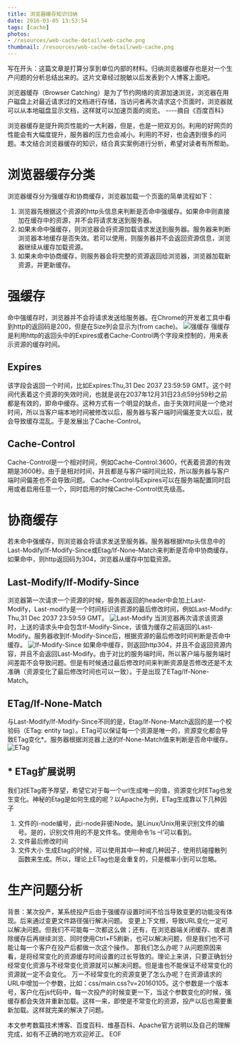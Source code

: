 ```yaml
---
title: 浏览器缓存知识归纳
date: 2016-03-05 13:53:54
tags: [cache]
photos:
- /resources/web-cache-detail/web-cache.png
thumbnail: /resources/web-cache-detail/web-cache.png
---
```

写在开头：这篇文章是打算分享到单位内部的材料。归纳浏览器缓存也是对一个生产问题的分析总结出来的。这片文章经过脱敏以后发表到个人博客上面吧。

浏览器缓存（Browser Catching）是为了节约网络的资源加速浏览，浏览器在用户磁盘上对最近请求过的文档进行存储，当访问者再次请求这个页面时，浏览器就可以从本地磁盘显示文档，这样就可以加速页面的阅览。 ----摘自《百度百科》

浏览器缓存是提升网页性能的一大利器，但是，也是一把双刃剑。利用的好网页的性能会有大幅度提升，服务器的压力也会减小。利用的不好，也会遇到很多的问题。本文结合浏览器缓存的知识，结合真实案例进行分析，希望对读者有所帮助。
<!--more-->
# 浏览器缓存分类
浏览器缓存分为强缓存和协商缓存，浏览器加载一个页面的简单流程如下：
1. 浏览器先根据这个资源的http头信息来判断是否命中强缓存。如果命中则直接加在缓存中的资源，并不会将请求发送到服务器。
2. 如果未命中强缓存，则浏览器会将资源加载请求发送到服务器。服务器来判断浏览器本地缓存是否失效。若可以使用，则服务器并不会返回资源信息，浏览器继续从缓存加载资源。
3. 如果未命中协商缓存，则服务器会将完整的资源返回给浏览器，浏览器加载新资源，并更新缓存。
# 强缓存
命中强缓存时，浏览器并不会将请求发送给服务器。在Chrome的开发者工具中看到http的返回码是200，但是在Size列会显示为(from cache)。
![强缓存](/resources/web-cache-detail/cache1.png)
强缓存是利用http的返回头中的Expires或者Cache-Control两个字段来控制的，用来表示资源的缓存时间。
## Expires
该字段会返回一个时间，比如Expires:Thu,31 Dec 2037 23:59:59 GMT。这个时间代表着这个资源的失效时间，也就是说在2037年12月31日23点59分59秒之前都是有效的，即命中缓存。这种方式有一个明显的缺点，由于失效时间是一个绝对时间，所以当客户端本地时间被修改以后，服务器与客户端时间偏差变大以后，就会导致缓存混乱。于是发展出了Cache-Control。
## Cache-Control
Cache-Control是一个相对时间，例如Cache-Control:3600，代表着资源的有效期是3600秒。由于是相对时间，并且都是与客户端时间比较，所以服务器与客户端时间偏差也不会导致问题。
Cache-Control与Expires可以在服务端配置同时启用或者启用任意一个，同时启用的时候Cache-Control优先级高。

# 协商缓存
若未命中强缓存，则浏览器会将请求发送至服务器。服务器根据http头信息中的Last-Modify/If-Modify-Since或Etag/If-None-Match来判断是否命中协商缓存。如果命中，则http返回码为304，浏览器从缓存中加载资源。
## Last-Modify/If-Modify-Since
浏览器第一次请求一个资源的时候，服务器返回的header中会加上Last-Modify，Last-modify是一个时间标识该资源的最后修改时间，例如Last-Modify: Thu,31 Dec 2037 23:59:59 GMT。
![Last-Modify](/resources/web-cache-detail/last-modify.png)
当浏览器再次请求该资源时，上送的请求头中会包含If-Modify-Since，该值为缓存之前返回的Last-Modify。服务器收到If-Modify-Since后，根据资源的最后修改时间判断是否命中缓存。
![If-Modify-Since](/resources/web-cache-detail/if-modify-since.png)
如果命中缓存，则返回http304，并且不会返回资源内容，并且不会返回Last-Modify。由于对比的服务端时间，所以客户端与服务端时间差距不会导致问题。但是有时候通过最后修改时间来判断资源是否修改还是不太准确（资源变化了最后修改时间也可以一致）。于是出现了ETag/If-None-Match。

## ETag/If-None-Match
与Last-Modify/If-Modify-Since不同的是，Etag/If-None-Match返回的是一个校验码（ETag: entity tag）。ETag可以保证每一个资源是唯一的，资源变化都会导致ETag变化*。服务器根据浏览器上送的If-None-Match值来判断是否命中缓存。
![ETag](/resources/web-cache-detail/etag.png)
## * ETag扩展说明
我们对ETag寄予厚望，希望它对于每一个url生成唯一的值，资源变化时ETag也发生变化。神秘的Etag是如何生成的呢？以Apache为例，ETag生成靠以下几种因子
1. 文件的i-node编号，此i-node非彼iNode。是Linux/Unix用来识别文件的编号。是的，识别文件用的不是文件名。使用命令’ls –I’可以看到。
2. 文件最后修改时间
3. 文件大小
生成Etag的时候，可以使用其中一种或几种因子，使用抗碰撞散列函数来生成。所以，理论上ETag也是会重复的，只是概率小到可以忽略。
# 生产问题分析
背景：某次投产，某系统投产后由于强缓存设置时间不恰当导致变更的功能没有体现。后来通过变更文件路径强行解决问题。
变更上下文根，导致URL变化一定可以解决问题。但我们不可能每一次都这么做；还有，在浏览器端关闭缓存、或者清除缓存后再继续浏览、同时使用Ctrl+F5刷新，也可以解决问题，但是我们也不可能让每一个客户在投产后都做一次这个操作。
那我们怎么办呢？从问题原因来看，是将经常变化的资源缓存时间设置的过长导致的。理论上来讲，只要正确划分经常变化资源与不经常变化资源就可以解决问题。但是谁也不能保证不经常变化的资源就一定不会变化。
万一不经常变化的资源变更了怎么办呢？在资源请求的URL中增加一个参数，比如：css/main.css?v=20160105。这个参数是一个版本号，客户化在js代码中，每一次投产的时候变更一下，当这个参数变化的时候，强缓存都会失效并重新加载。这样一来，即使是不常变化的资源，投产以后也需要重新加载。这样就完美的解决了问题。

本文参考数篇技术博客、百度百科、维基百科、Apache官方说明以及自己的理解完成，如有不正确的地方欢迎斧正。
EOF
<!-- indicate-the-source -->
